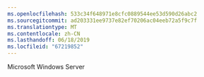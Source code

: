 ```yaml
---
ms.openlocfilehash: 533c34f648971e8cfc0889544ee53d590d26abc2
ms.sourcegitcommit: ad203331ee9737e82ef70206ac04eeb72a5f9c7f
ms.translationtype: MT
ms.contentlocale: zh-CN
ms.lasthandoff: 06/18/2019
ms.locfileid: "67219852"
---
```

Microsoft Windows Server
